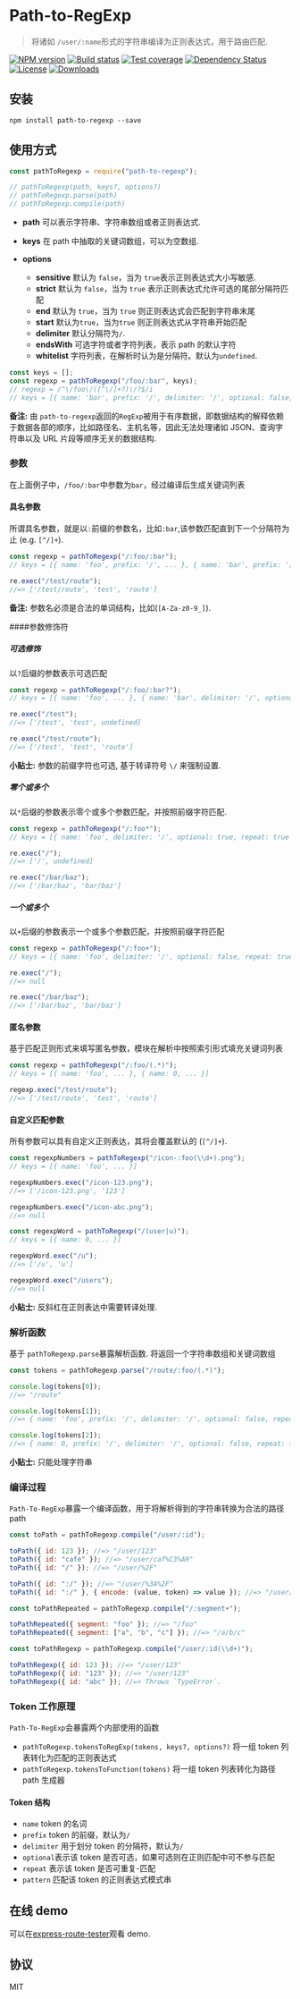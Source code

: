 # Path-to-RegExp

> 将诸如 `/user/:name`形式的字符串编译为正则表达式，用于路由匹配.

[![NPM version][npm-image]][npm-url]
[![Build status][travis-image]][travis-url]
[![Test coverage][coveralls-image]][coveralls-url]
[![Dependency Status][david-image]][david-url]
[![License][license-image]][license-url]
[![Downloads][downloads-image]][downloads-url]

## 安装

```
npm install path-to-regexp --save
```

## 使用方式

```javascript
const pathToRegexp = require("path-to-regexp");

// pathToRegexp(path, keys?, options?)
// pathToRegexp.parse(path)
// pathToRegexp.compile(path)
```

- **path** 可以表示字符串、字符串数组或者正则表达式.
- **keys** 在 path 中抽取的关键词数组，可以为空数组.
- **options**

  - **sensitive** 默认为 `false`，当为 `true`表示正则表达式大小写敏感.
  - **strict** 默认为 `false`，当为 `true` 表示正则表达式允许可选的尾部分隔符匹配
  - **end** 默认为 `true`，当为 `true` 则正则表达式会匹配到字符串末尾
  - **start** 默认为`true`，当为`true` 则正则表达式从字符串开始匹配
  - **delimiter** 默认分隔符为`/`.
  - **endsWith** 可选字符或者字符列表，表示 path 的默认字符
  - **whitelist** 字符列表，在解析时认为是分隔符。默认为`undefined`.

```javascript
const keys = [];
const regexp = pathToRegexp("/foo/:bar", keys);
// regexp = /^\/foo\/([^\/]+?)\/?$/i
// keys = [{ name: 'bar', prefix: '/', delimiter: '/', optional: false, repeat: false, pattern: '[^\\/]+?' }]
```

**备注:** 由 `path-to-regexp`返回的`RegExp`被用于有序数据，即数据结构的解释依赖于数据各部的顺序，比如路径名、主机名等，因此无法处理诸如 JSON、查询字符串以及 URL 片段等顺序无关的数据结构.

### 参数

在上面例子中，`/foo/:bar`中参数为`bar`，经过编译后生成关键词列表

#### 具名参数

所谓具名参数，就是以`:`前缀的参数名，比如`:bar`,该参数匹配直到下一个分隔符为止 (e.g. `[^/]+`).

```js
const regexp = pathToRegexp("/:foo/:bar");
// keys = [{ name: 'foo', prefix: '/', ... }, { name: 'bar', prefix: '/', ... }]

re.exec("/test/route");
//=> ['/test/route', 'test', 'route']
```

**备注:** 参数名必须是合法的单词结构，比如(`[A-Za-z0-9_]`).

####参数修饰符

##### 可选修饰

以`?`后缀的参数表示可选匹配

```js
const regexp = pathToRegexp("/:foo/:bar?");
// keys = [{ name: 'foo', ... }, { name: 'bar', delimiter: '/', optional: true, repeat: false }]

re.exec("/test");
//=> ['/test', 'test', undefined]

re.exec("/test/route");
//=> ['/test', 'test', 'route']
```

**小贴士:** 参数的前缀字符也可选, 基于转译符号 `\/` 来强制设置.

##### 零个或多个

以`*`后缀的参数表示零个或多个参数匹配，并按照前缀字符匹配.

```js
const regexp = pathToRegexp("/:foo*");
// keys = [{ name: 'foo', delimiter: '/', optional: true, repeat: true }]

re.exec("/");
//=> ['/', undefined]

re.exec("/bar/baz");
//=> ['/bar/baz', 'bar/baz']
```

##### 一个或多个

以`+`后缀的参数表示一个或多个参数匹配，并按照前缀字符匹配

```js
const regexp = pathToRegexp("/:foo+");
// keys = [{ name: 'foo', delimiter: '/', optional: false, repeat: true }]

re.exec("/");
//=> null

re.exec("/bar/baz");
//=> ['/bar/baz', 'bar/baz']
```

#### 匿名参数

基于匹配正则形式来填写匿名参数，模块在解析中按照索引形式填充关键词列表

```js
const regexp = pathToRegexp("/:foo/(.*)");
// keys = [{ name: 'foo', ... }, { name: 0, ... }]

regexp.exec("/test/route");
//=> ['/test/route', 'test', 'route']
```

#### 自定义匹配参数

所有参数可以具有自定义正则表达，其将会覆盖默认的 (`[^/]+`).

```js
const regexpNumbers = pathToRegexp("/icon-:foo(\\d+).png");
// keys = [{ name: 'foo', ... }]

regexpNumbers.exec("/icon-123.png");
//=> ['/icon-123.png', '123']

regexpNumbers.exec("/icon-abc.png");
//=> null

const regexpWord = pathToRegexp("/(user|u)");
// keys = [{ name: 0, ... }]

regexpWord.exec("/u");
//=> ['/u', 'u']

regexpWord.exec("/users");
//=> null
```

**小贴士:** 反斜杠在正则表达中需要转译处理.

### 解析函数

基于 `pathToRegexp.parse`暴露解析函数. 将返回一个字符串数组和关键词数组

```js
const tokens = pathToRegexp.parse("/route/:foo/(.*)");

console.log(tokens[0]);
//=> "/route"

console.log(tokens[1]);
//=> { name: 'foo', prefix: '/', delimiter: '/', optional: false, repeat: false, pattern: '[^\\/]+?' }

console.log(tokens[2]);
//=> { name: 0, prefix: '/', delimiter: '/', optional: false, repeat: false, pattern: '.*' }
```

**小贴士:** 只能处理字符串

### 编译过程

`Path-To-RegExp`暴露一个编译函数，用于将解析得到的字符串转换为合法的路径 path

```js
const toPath = pathToRegexp.compile("/user/:id");

toPath({ id: 123 }); //=> "/user/123"
toPath({ id: "café" }); //=> "/user/caf%C3%A9"
toPath({ id: "/" }); //=> "/user/%2F"

toPath({ id: ":/" }); //=> "/user/%3A%2F"
toPath({ id: ":/" }, { encode: (value, token) => value }); //=> "/user/:/"

const toPathRepeated = pathToRegexp.compile("/:segment+");

toPathRepeated({ segment: "foo" }); //=> "/foo"
toPathRepeated({ segment: ["a", "b", "c"] }); //=> "/a/b/c"

const toPathRegexp = pathToRegexp.compile("/user/:id(\\d+)");

toPathRegexp({ id: 123 }); //=> "/user/123"
toPathRegexp({ id: "123" }); //=> "/user/123"
toPathRegexp({ id: "abc" }); //=> Throws `TypeError`.
```

### Token 工作原理

`Path-To-RegExp`会暴露两个内部使用的函数

- `pathToRegexp.tokensToRegExp(tokens, keys?, options?)` 将一组 token 列表转化为匹配的正则表达式
- `pathToRegexp.tokensToFunction(tokens)` 将一组 token 列表转化为路径 path 生成器

#### Token 结构

- `name` token 的名词
- `prefix` token 的前缀，默认为`/`
- `delimiter` 用于划分 token 的分隔符，默认为`/`
- `optional`表示该 token 是否可选，如果可选则在正则匹配中可不参与匹配
- `repeat` 表示该 token 是否可重复-匹配
- `pattern` 匹配该 token 的正则表达式模式串

## 在线 demo

可以在[express-route-tester](http://forbeslindesay.github.com/express-route-tester/)观看 demo.

## 协议

MIT

[npm-image]: https://img.shields.io/npm/v/path-to-regexp.svg?style=flat
[npm-url]: https://npmjs.org/package/path-to-regexp
[travis-image]: https://img.shields.io/travis/pillarjs/path-to-regexp.svg?style=flat
[travis-url]: https://travis-ci.org/pillarjs/path-to-regexp
[coveralls-image]: https://img.shields.io/coveralls/pillarjs/path-to-regexp.svg?style=flat
[coveralls-url]: https://coveralls.io/r/pillarjs/path-to-regexp?branch=master
[david-image]: http://img.shields.io/david/pillarjs/path-to-regexp.svg?style=flat
[david-url]: https://david-dm.org/pillarjs/path-to-regexp
[license-image]: http://img.shields.io/npm/l/path-to-regexp.svg?style=flat
[license-url]: LICENSE.md
[downloads-image]: http://img.shields.io/npm/dm/path-to-regexp.svg?style=flat
[downloads-url]: https://npmjs.org/package/path-to-regexp
